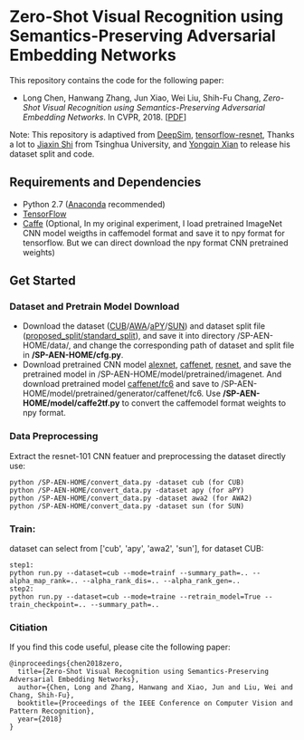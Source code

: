 
# Zero-Shot Visual Recognition using Semantics-Preserving Adversarial Embedding Networks

This repository contains the code for the following paper:

* Long Chen, Hanwang Zhang, Jun Xiao, Wei Liu, Shih-Fu Chang, *Zero-Shot Visual Recognition using Semantics-Preserving Adversarial Embedding Networks*. In CVPR, 2018. [[PDF](https://arxiv.org/pdf/1712.01928.pdf)]


Note: This repository is adaptived from [DeepSim](https://github.com/shijx12/DeepSim), [tensorflow-resnet](https://github.com/ry/tensorflow-resnet), Thanks a lot to [Jiaxin Shi](https://github.com/shijx12) from Tsinghua University, and [Yongqin Xian](https://www.mpi-inf.mpg.de/departments/computer-vision-and-multimodal-computing/research/zero-shot-learning/zero-shot-learning-the-good-the-bad-and-the-ugly/)  to release his dataset split and code.

## Requirements and Dependencies
* Python 2.7 ([Anaconda](https://www.continuum.io/downloads) recommended)
* [TensorFlow](https://www.tensorflow.org/install/) 
* [Caffe](http://caffe.berkeleyvision.org/) (Optional, In my original experiment, I load pretrained ImageNet CNN model weigths in caffemodel format and save it to npy format for tensorflow. But we can direct download the npy format CNN pretrained weights)

## Get Started
### Dataset and Pretrain Model Download
* Download the dataset ([CUB](http://www.vision.caltech.edu/visipedia/CUB-200-2011.html)/[AWA](https://cvml.ist.ac.at/AwA2/)/[aPY](http://vision.cs.uiuc.edu/attributes/)/[SUN](http://vision.cs.princeton.edu/projects/2010/SUN/)) and dataset split file ([proposed_split/standard_split](https://www.mpi-inf.mpg.de/departments/computer-vision-and-multimodal-computing/research/zero-shot-learning/zero-shot-learning-the-good-the-bad-and-the-ugly/)), and save it into directory /SP-AEN-HOME/data/, and change the corresponding path of dataset and split file in **/SP-AEN-HOME/cfg.py**.
* Download pretrained CNN model [alexnet](https://github.com/BVLC/caffe/tree/master/models/bvlc_alexnet), [caffenet](https://github.com/BVLC/caffe/tree/master/models/bvlc_reference_caffenet), [resnet](https://github.com/ry/tensorflow-resnet), and save the pretrained model in /SP-AEN-HOME/model/pretrained/imagenet. And download pretrained model [caffenet/fc6](https://lmb.informatik.uni-freiburg.de/resources/binaries/cvpr2016_invert_alexnet/fc6.zip) and save to /SP-AEN-HOME/model/pretrained/generator/caffenet/fc6.  Use **/SP-AEN-HOME/model/caffe2tf.py** to convert the caffemodel format weights to npy format. 

###  Data Preprocessing
Extract the resnet-101 CNN featuer and preprocessing the dataset directly use:
```shell
python /SP-AEN-HOME/convert_data.py -dataset cub (for CUB)
python /SP-AEN-HOME/convert_data.py -dataset apy (for aPY)
python /SP-AEN-HOME/convert_data.py -dataset awa2 (for AWA2)
python /SP-AEN-HOME/convert_data.py -dataset sun (for SUN)
```

### Train: 
dataset can select from ['cub', 'apy', 'awa2', 'sun'], for dataset CUB:
```shell
step1:
python run.py --dataset=cub --mode=trainf --summary_path=.. --alpha_map_rank=.. --alpha_rank_dis=.. --alpha_rank_gen=..
step2:
python run.py --dataset=cub --mode=traine --retrain_model=True --train_checkpoint=.. --summary_path=..
```

### Citiation
If you find this code useful, please cite the following paper:
```
@inproceedings{chen2018zero,
  title={Zero-Shot Visual Recognition using Semantics-Preserving Adversarial Embedding Networks},
  author={Chen, Long and Zhang, Hanwang and Xiao, Jun and Liu, Wei and Chang, Shih-Fu},
  booktitle={Proceedings of the IEEE Conference on Computer Vision and Pattern Recognition},
  year={2018}
}
```